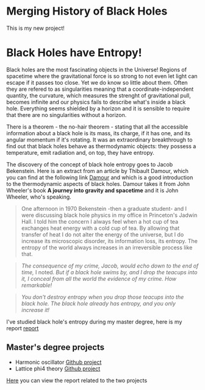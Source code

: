 # Merging History of Black Holes

This is my new project! 





# Black Holes have Entropy!

Black holes are the most fascinating objects in the Universe! Regions of spacetime where the gravitational force is so strong to not even let light can escape if it passes too close. Yet we do know so little about them. Often they are refered to as singularities meaning that a coordinate-independent quantity, the curvature, which measures the strenght of gravitational pull, becomes infinite and our physics fails to describe what's inside a black hole. Everything seems shielded by a horizon and it is sensible to require that there are no singularities without a horizon. 

There is a theorem - the no-hair theorem - stating that all the accessible information about a black hole is its mass, its charge, if it has one, and its angular momentum if it's rotating. It was an extraordinary breakthrough to find out that black holes behave as thermodynamic objects: they possess a temperature, emit radiation and, on top, they have entropy.

The discovery of the concept of black hole entropy goes to Jacob Bekenstein. Here is an extract from an article by Thibault Damour, which you can find at the following link [Damour](https://arxiv.org/pdf/hep-th/0401160.pdf) and which is a good introduction to the thermodynamic aspects of black holes. Damour takes it from John Wheeler's book **A journey into gravity and spacetime** and it is John Wheeler, who's speaking.

> One afternoon in 1970 Bekenstein -then a graduate student- and I were discussing black hole physics in my office in Princeton's Jadwin Hall. I told him the concern I always feel when a hot cup of tea exchanges heat energy with a cold cup of tea. By allowing that transfer of heat I do not alter the energy of the universe, but I do increase its microscopic disorder, its information loss, its entropy. The entropy of the world always increases in an irreversible process like that.

> *The consequence of my crime, Jacob, would echo down to the end of time,* I noted. *But if a black hole swims by, and I drop the teacups into it, I conceal from all the world the evidence of my crime. How remarkable!*

> *You don't destroy entropy when you drop those teacups into the black hole. The black hole already has entropy, and you only increase it!*

I've studied black hole's entropy during my master degree, here is my report [report](master.pdf)

## Master's degree projects

- Harmonic oscillator [Github project](https://github.com/ulyanadupletsa/HarmonicOscillator)
- Lattice phi4 theory [Github project](https://github.com/ulyanadupletsa/LatticePhi4Theory)

[Here](main.pdf) you can view the report related to the two projects


